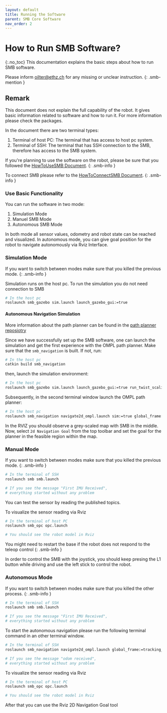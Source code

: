 ```yaml
---
layout: default
title: Running the Software
parent: SMB Core Software
nav_order: 2
---
```


# How to Run SMB Software?
{:.no_toc}
This documentation explains the basic steps about how to run SMB software. 

Please inform oilter@ethz.ch for any missing or unclear instruction.
{: .smb-mention }


## Remark
This document does not explain the full capability of the robot. It gives basic information related to software and how to run it. For more information please check the packages. 

In the document there are two terminal types:
1. Terminal of host PC: The terminal that has access to host pc system.
2. Terminal of SSH: The terminal that has SSH connection to the SMB, therefore has access to the SMB system.

If you're planning to use the software on the robot, please be sure that you followed the [HowToUseSMB Document](../HowToUseSMB.md).
{: .smb-info }

To connect SMB please refer to the [HowToConnectSMB Document](../HowToConnectSMB.md).
{: .smb-info }

### Use Basic Functionality

You can run the software in two mode: 
1. Simulation Mode 
2. Manuel SMB Mode
3. Autonomous SMB Mode

In both mode all sensor values, odometry and robot state can be reached and visualized. In autonomous mode, you can give goal position for the robot to navigate autonomously via Rviz Interface. 

### Simulation Mode
If you want to switch between modes make sure that you killed the previous mode. {: .smb-info }

Simulation runs on the host pc. To run the simulation you do not need connection to SMB

```bash
# In the host pc
roslaunch smb_gazebo sim.launch launch_gazebo_gui:=true
```

#### Autonomous Navigation Simulation 

More information about the path planner can be found in the [path planner reposiotry](https://github.com/VIS4ROB-lab/smb_path_planner)

Since we have successfully set up the SMB software, one can launch the simulation and get the first experience with the OMPL path planner.
Make sure that the `smb_navigation` is built. If not, run:
```bash
# In the host pc
catkin build smb_navigation
```
then, launch the simulation environment:
```bash
# In the host pc
roslaunch smb_gazebo sim.launch launch_gazebo_gui:=true run_twist_scaling_node:=true
```
Subsequently, in the second terminal window launch the OMPL path planner:
```bash
# In the host pc
roslaunch smb_navigation navigate2d_ompl.launch sim:=true global_frame:=tracking_camera_odom robot_base_frame:=base_link
```
In the RVIZ you should observe a grey-scaled map with SMB in the middle. Now, select `2d Navigation Goal` from the top toolbar and set the goal for the planner in the feasible region within the map.



### Manual Mode
If you want to switch between modes make sure that you killed the previous mode. 
{: .smb-info }

```bash
# In the terminal of SSH
roslaunch smb smb.launch

# If you see the message "First IMU Received", 
# everything started without any problem
```

You can test the sensor by reading the published topics.

To visualize the sensor reading via Rviz
```bash
# In the terminal of host PC
roslaunch smb_opc opc.launch

# You should see the robot model in Rviz
```

You might need to restart the base if the robot does not respond to the teleop control
{: .smb-info }

In order to control the SMB with the joystick, you should keep presing the L1 button while driving and use the left stick to control the robot.


### Autonomous Mode
If you want to switch between modes make sure that you killed the other process.
{: .smb-info }

```bash
# In the terminal of SSH
roslaunch smb smb.launch

# If you see the message "First IMU Received", 
# everything started without any problem
```

To start the autonomous navigation please run the following terminal command in an other terminal window.
```bash
# In the terminal of SSH
roslaunch smb_navigation navigate2d_ompl.launch global_frame:=tracking_camera_odom robot_base_frame:=base_link

# If you see the message "odom received", 
# everything started without any problem
```

To visualize the sensor reading via Rviz
```bash
# In the terminal of host PC
roslaunch smb_opc opc.launch

# You should see the robot model in Rviz
```

After that you can use the Rviz 2D Navigation Goal tool 

